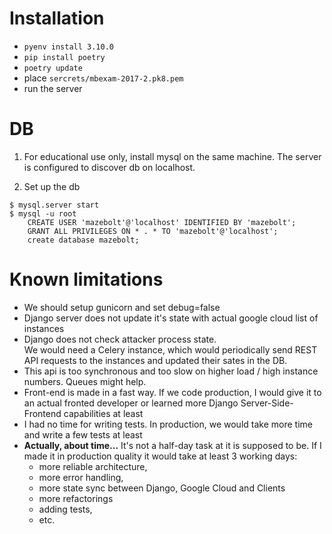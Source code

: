 # Installation

* `pyenv install 3.10.0`
* `pip install poetry`
* `poetry update`
* place `sercrets/mbexam-2017-2.pk8.pem`
* run the server


# DB

1. For educational use only, install mysql on the same machine.
The server is configured to discover db on localhost.

2. Set up the db
```
$ mysql.server start
$ mysql -u root
    CREATE USER 'mazebolt'@'localhost' IDENTIFIED BY 'mazebolt';
    GRANT ALL PRIVILEGES ON * . * TO 'mazebolt'@'localhost';
    create database mazebolt;
```


# Known limitations

* We should setup gunicorn and set debug=false
* Django server does not update it's state with actual google cloud list of instances
* Django does not check attacker process state.  
    We would need a Celery instance, which would periodically send REST API requests
    to the instances and updated their sates in the DB.
* This api is too synchronous and too slow on higher load / high instance numbers. 
    Queues might help.
* Front-end is made in a fast way. If we code production, 
    I would give it to an actual fronted developer 
    or learned more Django Server-Side-Frontend capabilities at least
* I had no time for writing tests. 
    In production, we would take more time and write a few tests at least
* **Actually, about time...** It's not a half-day task at it is supposed to be.
    If I made it in production quality it would take at least 3 working days: 
  * more reliable architecture,
  * more error handling,
  * more state sync between Django, Google Cloud and Clients
  * more refactorings
  * adding tests,
  * etc.
